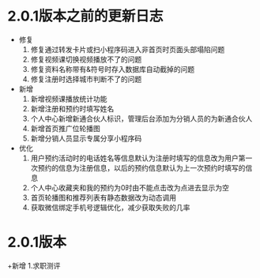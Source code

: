 # 2.0.1版本之前的更新日志
+ 修复
    1. 修复通过转发卡片或扫小程序码进入非首页时页面头部塌陷问题
    2. 修复视频课切换视频播放不了的问题
    3. 修复资料名称带有&符号时存入数据库自动截掉的问题
    4. 修复注册时选择城市判断不了的问题
+ 新增
    1. 新增视频课播放统计功能
    2. 新增注册和预约时填写姓名
    3. 个人中心新增新通合伙人标识，管理后台添加为分销人员的为新通合伙人
    4. 新增首页推广位轮播图
    5. 新增分销人员显示专属分享小程序码
+ 优化
    1. 用户预约活动时的电话姓名等信息默认为注册时填写的信息改为用户第一次预约的信息为注册信息，以后的预约信息默认为上一次预约时填写的信息
    2. 个人中心收藏夹和我的预约为0时由不能点击改为点进去显示为空
    3. 首页轮播图和推荐列表有静态数据改为动态调用
    4. 获取微信绑定手机号逻辑优化，减少获取失败的几率

# 2.0.1版本
+新增
1.求职测评